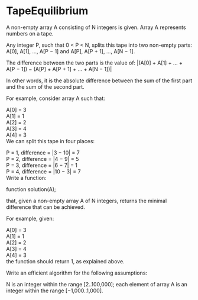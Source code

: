 # TapeEquilibrium

A non-empty array A consisting of N integers is given. Array A represents numbers on a tape.

Any integer P, such that 0 < P < N, splits this tape into two non-empty parts: A[0], A[1], ..., A[P − 1] and A[P], A[P + 1], ..., A[N − 1].

The difference between the two parts is the value of: |(A[0] + A[1] + ... + A[P − 1]) − (A[P] + A[P + 1] + ... + A[N − 1])|

In other words, it is the absolute difference between the sum of the first part and the sum of the second part.

For example, consider array A such that:  

  A[0] = 3  
  A[1] = 1  
  A[2] = 2  
  A[3] = 4  
  A[4] = 3  
We can split this tape in four places:  

P = 1, difference = |3 − 10| = 7  
P = 2, difference = |4 − 9| = 5  
P = 3, difference = |6 − 7| = 1  
P = 4, difference = |10 − 3| = 7  
Write a function:

function solution(A);

that, given a non-empty array A of N integers, returns the minimal difference that can be achieved.

For example, given:

  A[0] = 3  
  A[1] = 1  
  A[2] = 2  
  A[3] = 4  
  A[4] = 3  
the function should return 1, as explained above.

Write an efficient algorithm for the following assumptions:

N is an integer within the range [2..100,000];
each element of array A is an integer within the range [−1,000..1,000].
